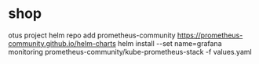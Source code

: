 # shop
otus project
helm repo add prometheus-community https://prometheus-community.github.io/helm-charts
helm install --set name=grafana monitoring prometheus-community/kube-prometheus-stack -f values.yaml
